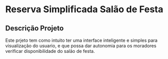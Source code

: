 <h1 aling="Center">Reserva Simplificada  Salão de Festa</h1>

## Descrição Projeto 
<p alingn="center"> Este prjeto tem como intuito ter uma interface inteligente e simples para visualização do usuario, e que possa dar autonomia para os moradores verificar disponibilidade do salão de festa.</p>


